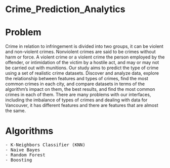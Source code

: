 # Crime_Prediction_Analytics
<h1>Problem</h1>
Crime in relation to infringement is divided into two groups, it can be violent and
non-violent crimes. Nonviolent crimes are said to be crimes without harm or force. 
A violent crime or a violent crime the person employed by the offender, or intimidation
of the victim by a hostile act, and may or may not be carried out with munitions.
Our study aims to predict the type of crime using a set of realistic crime datasets.
Discover and analyze data, explore the relationship between features and types of
crimes, find the most common crimes in each city, and compare datasets in terms of
the algorithm’s impact on them, the best results, and find the most common crimes in
each of them. There are many problems with our interfaces, including the imbalance
of types of crimes and dealing with data for Vancouver, it has different features and
there are features that are almost the same.
<h1>Algorithms</h1>
<pre>
- K-Neighbors Classifier (KNN)
- Naive Bayes
- Random Forest
- Boosting
</pre>
